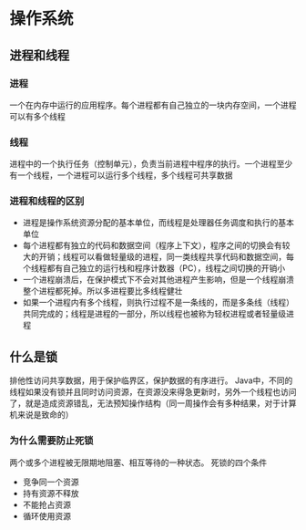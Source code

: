 # 操作系统

## 进程和线程

### 进程
一个在内存中运行的应用程序。每个进程都有自己独立的一块内存空间，一个进程可以有多个线程

### 线程
进程中的一个执行任务（控制单元），负责当前进程中程序的执行。一个进程至少有一个线程，一个进程可以运行多个线程，多个线程可共享数据

### 进程和线程的区别
- 进程是操作系统资源分配的基本单位，而线程是处理器任务调度和执行的基本单位
- 每个进程都有独立的代码和数据空间（程序上下文），程序之间的切换会有较大的开销；线程可以看做轻量级的进程，同一类线程共享代码和数据空间，每个线程都有自己独立的运行栈和程序计数器（PC），线程之间切换的开销小
- 一个进程崩溃后，在保护模式下不会对其他进程产生影响，但是一个线程崩溃整个进程都死掉。所以多进程要比多线程健壮
- 如果一个进程内有多个线程，则执行过程不是一条线的，而是多条线（线程）共同完成的；线程是进程的一部分，所以线程也被称为轻权进程或者轻量级进程

## 什么是锁
排他性访问共享数据，用于保护临界区，保护数据的有序进行。
Java中，不同的线程如果没有锁并且同时访问资源，在资源没来得急更新时，另外一个线程也访问了，就是造成资源错乱，无法预知操作结构（同一周操作会有多种结果，对于计算机来说是致命的）

### 为什么需要防止死锁
两个或多个进程被无限期地阻塞、相互等待的一种状态。
死锁的四个条件
- 竞争同一个资源
- 持有资源不释放
- 不能抢占资源
- 循环使用资源